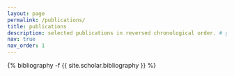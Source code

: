 ```yaml
---
layout: page
permalink: /publications/
title: publications
description: selected publications in reversed chronological order. # generated by jekyll-scholar.
nav: true
nav_order: 1
---
```

<!-- _pages/publications.md -->
<div class="publications">

{% bibliography -f {{ site.scholar.bibliography }} %}

</div>
